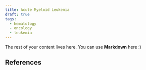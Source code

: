 ```yaml
---
title: Acute Myeloid Leukemia
draft: true
tags:
  - hematology
  - oncology
  - leukemia
---
```

 
The rest of your content lives here. You can use **Markdown** here :)



## References
